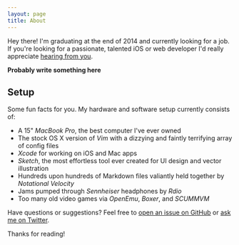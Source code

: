 ```yaml
---
layout: page
title: About
---
```


<p class="message">
  Hey there! I'm graduating at the end of 2014 and currently looking for a job. If you're looking for a passionate, talented iOS or web developer I'd really appreciate <a href="/contact">hearing from you</a>.
</p>

**Probably write something here**

## Setup

Some fun facts for you. My hardware and software setup currently consists of:

* A 15" *MacBook Pro*, the best computer I've ever owned
* The stock OS X version of *Vim* with a dizzying and faintly terrifying array of config files
* *Xcode* for working on iOS and Mac apps
* *Sketch*, the most effortless tool ever created for UI design and vector illustration
* Hundreds upon hundreds of Markdown files valiantly held together by *Notational Velocity*
* Jams pumped through *Sennheiser* headphones by *Rdio*
* Too many old video games via *OpenEmu*, *Boxer*, and *SCUMMVM*

Have questions or suggestions? Feel free to [open an issue on GitHub](https://github.com/poole/issues/new) or [ask me on Twitter](https://twitter.com/LividOcelot).

Thanks for reading!